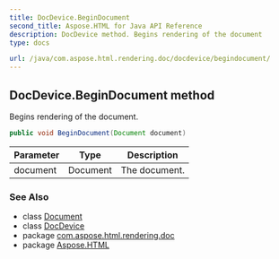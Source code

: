 ```yaml
---
title: DocDevice.BeginDocument
second_title: Aspose.HTML for Java API Reference
description: DocDevice method. Begins rendering of the document
type: docs

url: /java/com.aspose.html.rendering.doc/docdevice/begindocument/
---
```

## DocDevice.BeginDocument method

Begins rendering of the document.

```java
public void BeginDocument(Document document)
```

| Parameter | Type | Description |
| --- | --- | --- |
| document | Document | The document. |

### See Also

* class [Document](../../../com.aspose.html.dom/document/)
* class [DocDevice](../)
* package [com.aspose.html.rendering.doc](../../../com.aspose.html.rendering.doc/)
* package [Aspose.HTML](../../../)
